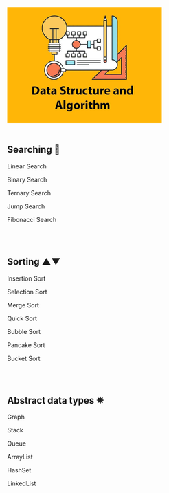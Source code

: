 ﻿ <img src="https://github.com/MehrajLatifli/DataStructuresAndAlgorithmsInCSharp/blob/master/cover.jpg" alt="Data Structures & Algorithms" width="360" height="270"> 

</br>
</br>

<h2> Searching 🔎 </h2>

<p> Linear Search </p>
<p> Binary Search </p>
<p> Ternary Search </p>
<p> Jump Search </p>
<p> Fibonacci Search </p>

</br>
</br>

<h2> Sorting ▲▼ </h2>

<p> Insertion Sort </p>
<p> Selection Sort </p>
<p> Merge Sort </p>
<p> Quick Sort </p>
<p> Bubble Sort </p>
<p> Pancake Sort </p>
<p> Bucket Sort </p>

</br>
</br>

<h2> Abstract data types ✵ </h2>

<p> Graph </p>
<p> Stack </p>
<p> Queue </p>
<p> ArrayList </p>
<p> HashSet </p>
<p> LinkedList </p>